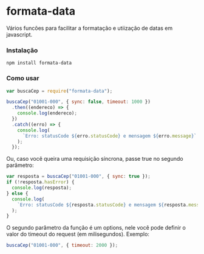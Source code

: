 # formata-data

Vários funcões para facilitar a formatação e utiização de datas em javascript.

### Instalação

`npm install formata-data`

### Como usar

```javascript
var buscaCep = require("formata-data");

buscaCep("01001-000", { sync: false, timeout: 1000 })
  .then((endereco) => {
    console.log(endereco);
  })
  .catch((erro) => {
    console.log(
      `Erro: statusCode ${erro.statusCode} e mensagem ${erro.message}`
    );
  });
```

Ou, caso você queira uma requisição síncrona, passe true no segundo parâmetro:

```javascript
var resposta = buscaCep("01001-000", { sync: true });
if (!resposta.hasError) {
  console.log(resposta);
} else {
  console.log(
    `Erro: statusCode ${resposta.statusCode} e mensagem ${resposta.message}`
  );
}
```

O segundo parâmetro da função é um options, nele você pode definir o valor do timeout do request (em milisegundos). Exemplo:

```javascript
buscaCep("01001-000", { timeout: 2000 });
```
